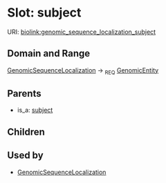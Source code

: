 # Slot: subject




URI: [biolink:genomic_sequence_localization_subject](https://w3id.org/biolink/vocab/genomic_sequence_localization_subject)
## Domain and Range

[GenomicSequenceLocalization](GenomicSequenceLocalization.md) ->  <sub>REQ</sub> [GenomicEntity](GenomicEntity.md)
## Parents

 *  is_a: [subject](subject.md)
## Children

## Used by

 * [GenomicSequenceLocalization](GenomicSequenceLocalization.md)
